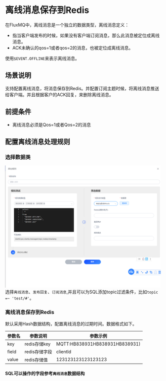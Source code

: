 # 离线消息保存到Redis
在FluxMQ中，离线消息是一个独立的数据类型，离线消息定义：
- 指当客户端发布的时候，如果没有客户端订阅消息，那么此消息被定位成离线消息。
- ACK未确认的qos=1或者qos=2的消息，也被定位成离线消息。

使用`$EVENT.OFFLINE`来表示离线消息。
## 场景说明
支持配置离线消息，将消息保存到Redis。并配置订阅主题时候，将离线消息推送给客户端。并且根据客户的ACK回复，来删除离线消息。


## 前提条件
- 离线消息必须是Qos=1或者Qos=2的消息

## 配置离线消息处理规则
### 选择数据类
![img.png](../../../assets/images/redis.png)
选择`离线消息`、`发布回复`、`订阅消息`,并且可以为SQL添加topic过滤条件，比如`topic =~ 'test/#'`。
### 离线消息保存到Redis

默认采用Hash数据结构，配置离线消息的过期时间。数据格式如下。

| **参数名** | **参数说明** | **参数示例** |
| --- | --- | --- |
| key | redis存储key |  MQTT:HB838931HB838931HB838931)|
| field | redis存储字段 | clientId |
| value | redis存储值 | 123123123123123123 |

#### SQL可以操作的字段参考`离线消息`数据结构

